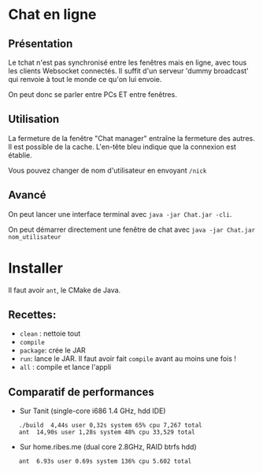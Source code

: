 # Chat en ligne
## Présentation
Le tchat n'est pas synchronisé entre les fenêtres mais en ligne, avec tous les clients Websocket connectés.
Il suffit d'un serveur 'dummy broadcast' qui renvoie à tout le monde ce qu'on lui envoie.

On peut donc se parler entre PCs ET entre fenêtres.
## Utilisation
La fermeture de la fenêtre "Chat manager" entraîne la fermeture des autres. Il est possible de la cache.
L'en-tête bleu indique que la connexion est établie.

Vous pouvez changer de nom d'utilisateur en envoyant ``/nick``

## Avancé
On peut lancer une interface terminal avec ``java -jar Chat.jar -cli``.

On peut démarrer directement une fenêtre de chat avec ``java -jar Chat.jar nom_utilisateur``

# Installer
Il faut avoir `ant`, le CMake de Java.
## Recettes:
* `clean` : nettoie tout
* `compile`
* `package`: crée le JAR
* `run`: lance le JAR. Il faut avoir fait `compile` avant au moins une fois !
* `all` : compile et lance l'appli


## Comparatif de performances
* Sur Tanit (single-core i686 1.4 GHz, hdd IDE)
```
   ./build  4,44s user 0,32s system 65% cpu 7,267 total
   ant  14,90s user 1,28s system 48% cpu 33,529 total
```
* Sur home.ribes.me (dual core 2.8GHz, RAID btrfs hdd)
```
   ant  6.93s user 0.69s system 136% cpu 5.602 total
```

